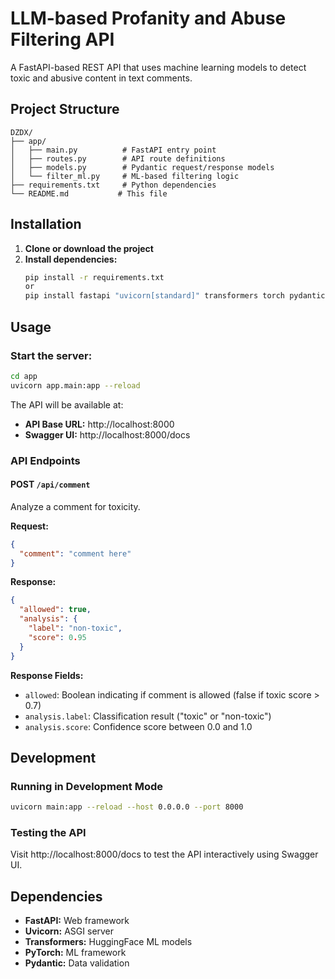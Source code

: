 # LLM-based Profanity and Abuse Filtering API

A FastAPI-based REST API that uses machine learning models to detect toxic and abusive content in text comments.


## Project Structure

```
DZDX/
├── app/
│   ├── main.py          # FastAPI entry point
│   ├── routes.py        # API route definitions
│   ├── models.py        # Pydantic request/response models
│   └── filter_ml.py     # ML-based filtering logic
├── requirements.txt     # Python dependencies
└── README.md           # This file
```

## Installation

1. **Clone or download the project**
2. **Install dependencies:**
   ```bash
   pip install -r requirements.txt
   or
   pip install fastapi "uvicorn[standard]" transformers torch pydantic python-multipart

   ```

## Usage

### Start the server:
```bash
cd app
uvicorn app.main:app --reload
```

The API will be available at:
- **API Base URL:** http://localhost:8000
- **Swagger UI:** http://localhost:8000/docs

### API Endpoints

#### POST `/api/comment`
Analyze a comment for toxicity.

**Request:**
```json
{
  "comment": "comment here"
}
```

**Response:**
```json
{
  "allowed": true,
  "analysis": {
    "label": "non-toxic",
    "score": 0.95
  }
}
```

**Response Fields:**
- `allowed`: Boolean indicating if comment is allowed (false if toxic score > 0.7)
- `analysis.label`: Classification result ("toxic" or "non-toxic")
- `analysis.score`: Confidence score between 0.0 and 1.0


## Development

### Running in Development Mode
```bash
uvicorn main:app --reload --host 0.0.0.0 --port 8000
```

### Testing the API
Visit http://localhost:8000/docs to test the API interactively using Swagger UI.

## Dependencies

- **FastAPI:** Web framework
- **Uvicorn:** ASGI server
- **Transformers:** HuggingFace ML models
- **PyTorch:** ML framework
- **Pydantic:** Data validation
